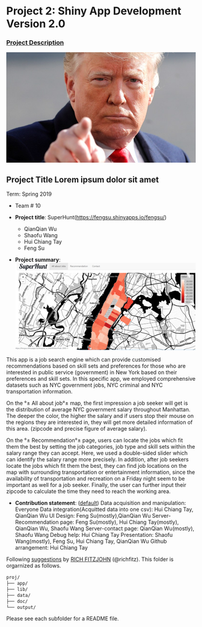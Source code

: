 # Project 2: Shiny App Development Version 2.0

### [Project Description](doc/project2_desc.md)

![screenshot](lib/donald-trump.png)


## Project Title Lorem ipsum dolor sit amet
Term: Spring 2019

+ Team # 10
+ **Project title**: SuperHunt(https://fengsu.shinyapps.io/fengsu/)
	+ QianQian Wu
	+ Shaofu Wang
	+ Hui Chiang Tay
	+ Feng Su
	

+ **Project summary**:
![screenshot](lib/screenshot.png)

This app is a job search engine which can provide customised recommendations based on skill sets and preferences for those who are interested in public service (government) in New York based on their preferences and skill sets. In this specific app, we employed comprehensive datasets such as NYC government jobs, NYC criminal and NYC transportation information. 

On the °± All about job°± map, the first impression a job seeker will get is the distribution of average NYC government salary throughout Manhattan. The deeper the color, the higher the salary and if users stop their mouse on the regions they are interested in, they will get more detailed information of this area. 
(zipcode and precise figure of average salary). 

On the °± Recommendation°± page, users can locate the jobs which fit them the best by setting the job categories, job type and skill sets within the salary range they can accept. Here, we used a double-sided slider which can identify the salary range more precisely. In addition, after job seekers locate the jobs which fit them the best, they can find job locations on the map with surrounding transportation or entertainment information, since the availability of transportation and recreation on a Friday night seem to be important as well for a job seeker. Finally, the user can further input their zipcode to calculate the time they need to reach the working area. 


+ **Contribution statement**: ([default](doc/a_note_on_contributions.md))
Data acquisition and manipulation: Everyone
Data integration(Acquitted data into one csv): Hui Chiang Tay, QianQian Wu
UI Design: Feng Su(mostly),QianQian Wu
Server-Recommendation page: Feng Su(mostly), Hui Chiang Tay(mostly), QianQian Wu, Shaofu Wang
Server-contact page: QianQian Wu(mostly), Shaofu Wang
Debug help: Hui Chiang Tay
Presentation: Shaofu Wang(mostly), Feng Su, Hui Chiang Tay, QianQian Wu
Github arrangement: Hui Chiang Tay


Following [suggestions](http://nicercode.github.io/blog/2013-04-05-projects/) by [RICH FITZJOHN](http://nicercode.github.io/about/#Team) (@richfitz). This folder is orgarnized as follows.

```
proj/
├── app/
├── lib/
├── data/
├── doc/
└── output/
```

Please see each subfolder for a README file.


